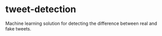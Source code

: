 # tweet-detection
Machine learning solution for detecting the difference between real and fake tweets.
